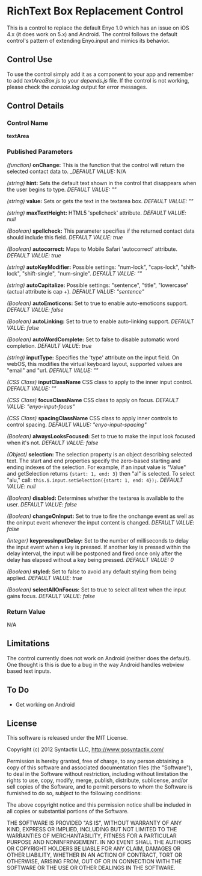 RichText Box Replacement Control
================================

This is a control to replace the default Enyo 1.0 which has an issue on iOS 4.x (it does work on 5.x) and Android. The control follows the default control's pattern of extending Enyo.input and mimics its behavior.

## Control Use

To use the control simply add it as a component to your app and remember to add _textAreaBox.js_ to your _depends.js_ file.  If the control is not working, please check the _console.log_ output for error messages.

## Control Details

### Control Name

**textArea**

### Published Parameters

_(function)_ **onChange:** This is the function that the control will return the selected contact data to. _*DEFAULT VALUE:* N/A

_(string)_ **hint:** Sets the default text shown in the control that disappears when the user begins to type.  _*DEFAULT VALUE:* ""_

_(string)_ **value:** Sets or gets the text in the textarea box.  _*DEFAULT VALUE:* ""_

_(string)_ **maxTextHeight:** HTML5 'spellcheck' attribute.  _*DEFAULT VALUE:* null_

_(Boolean)_ **spellcheck:** This parameter specifies if the returned contact data should include this field.  _*DEFAULT VALUE:* true_

_(Boolean)_ **autocorrect:** Maps to Mobile Safari 'autocorrect' attribute.  _*DEFAULT VALUE:* true_

_(string)_ **autoKeyModifier:** Possible settings: "num-lock", "caps-lock", "shift-lock", "shift-single", "num-single".  _*DEFAULT VALUE:* ""_

_(string)_ **autoCapitalize:** Possible settings: "sentence", "title", "lowercase" (actual attribute is cap +).  _*DEFAULT VALUE:* "sentence"_

_(Boolean)_ **autoEmoticons:** Set to true to enable auto-emoticons support.  _*DEFAULT VALUE:* false_

_(Boolean)_ **autoLinking:** Set to true to enable auto-linking support.  _*DEFAULT VALUE:* false_

_(Boolean)_ **autoWordComplete:** Set to false to disable automatic word completion.  _*DEFAULT VALUE:* true_

_(string)_ **inputType:** Specifies the 'type' attribute on the input field.  On webOS, this modifies the virtual keyboard layout, supported values are "email" and "url.  _*DEFAULT VALUE:* ""_

_(CSS Class)_ **inputClassName** CSS class to apply to the inner input control.  _*DEFAULT VALUE:* ""_

_(CSS Class)_ **focusClassName** CSS class to apply on focus.  _*DEFAULT VALUE:* "enyo-input-focus"_

_(CSS Class)_ **spacingClassName** CSS class to apply inner controls to control spacing.  _*DEFAULT VALUE:* "enyo-input-spacing"_

_(Boolean)_ **alwaysLooksFocused:** Set to true to make the input look focused when it's not.  _*DEFAULT VALUE:* false_

_(Object)_ **selection:** The selection property is an object describing selected text. The start and end properties specify the zero-based starting and ending indexes of the selection. For example, if an input value is "Value" and getSelection returns `{start: 1, end: 3}` then "al" is selected. To select "alu," call: `this.$.input.setSelection({start: 1, end: 4});`.  _*DEFAULT VALUE:* null_

_(Boolean)_ **disabled:** Determines whether the textarea is available to the user.  _*DEFAULT VALUE:* false_

_(Boolean)_ **changeOnInput:** Set to true to fire the onchange event as well as the oninput event whenever the input content is changed.  _*DEFAULT VALUE:* false_

_(Integer)_ **keypressInputDelay:** Set to the number of milliseconds to delay the input event when a key is pressed. If another key is pressed within the delay interval, the input will be postponed and fired once only after the delay has elapsed without a key being pressed.  _*DEFAULT VALUE:* 0_

_(Boolean)_ **styled:** Set to false to avoid any default styling from being applied.  _*DEFAULT VALUE:* true_

_(Boolean)_ **selectAllOnFocus:** Set to true to select all text when the input gains focus.  _*DEFAULT VALUE:* false_

### Return Value

N/A

## Limitations

The control currently does not work on Android (neither does the default).  One thought is this is due to a bug in the way Android handles webview based text inputs.

## To Do
- Get working on Android

## License

This software is released under the MIT License.

Copyright (c) 2012 Syntactix LLC, http://www.gosyntactix.com/

Permission is hereby granted, free of charge, to any person
obtaining a copy of this software and associated documentation
files (the "Software"), to deal in the Software without
restriction, including without limitation the rights to use,
copy, modify, merge, publish, distribute, sublicense, and/or sell
copies of the Software, and to permit persons to whom the
Software is furnished to do so, subject to the following
conditions:

The above copyright notice and this permission notice shall be
included in all copies or substantial portions of the Software.

THE SOFTWARE IS PROVIDED "AS IS", WITHOUT WARRANTY OF ANY KIND,
EXPRESS OR IMPLIED, INCLUDING BUT NOT LIMITED TO THE WARRANTIES
OF MERCHANTABILITY, FITNESS FOR A PARTICULAR PURPOSE AND
NONINFRINGEMENT. IN NO EVENT SHALL THE AUTHORS OR COPYRIGHT
HOLDERS BE LIABLE FOR ANY CLAIM, DAMAGES OR OTHER LIABILITY,
WHETHER IN AN ACTION OF CONTRACT, TORT OR OTHERWISE, ARISING
FROM, OUT OF OR IN CONNECTION WITH THE SOFTWARE OR THE USE OR
OTHER DEALINGS IN THE SOFTWARE.